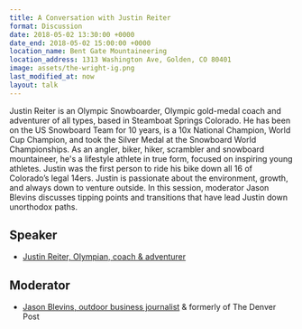 ```yaml
---
title: A Conversation with Justin Reiter
format: Discussion
date: 2018-05-02 13:30:00 +0000
date_end: 2018-05-02 15:00:00 +0000
location_name: Bent Gate Mountaineering
location_address: 1313 Washington Ave, Golden, CO 80401
image: assets/the-wright-ig.png
last_modified_at: now
layout: talk
---
```

Justin Reiter is an Olympic Snowboarder, Olympic gold-medal coach and adventurer of all types, based in Steamboat Springs Colorado. He has been on the US Snowboard Team for 10 years, is a 10x National Champion, World Cup Champion, and took the Silver Medal at the Snowboard World Championships. As an angler, biker, hiker, scrambler and snowboard mountaineer, he's a lifestyle athlete in true form, focused on inspiring young athletes. Justin was the first person to ride his bike down all 16 of Colorado’s legal 14ers.  Justin is passionate about the environment, growth, and always down to venture outside. In this session, moderator Jason Blevins discusses tipping points and transitions that have lead Justin down unorthodox paths.

## Speaker
* [Justin Reiter, Olympian, coach & adventurer](https://www.denverpost.com/2018/02/24/justin-reiter-steamboat-coach-ester-ledecka-snowboard/)

## Moderator
* [Jason Blevins, outdoor business journalist](https://twitter.com/jasonblevins?lang=en) & formerly of The Denver Post
